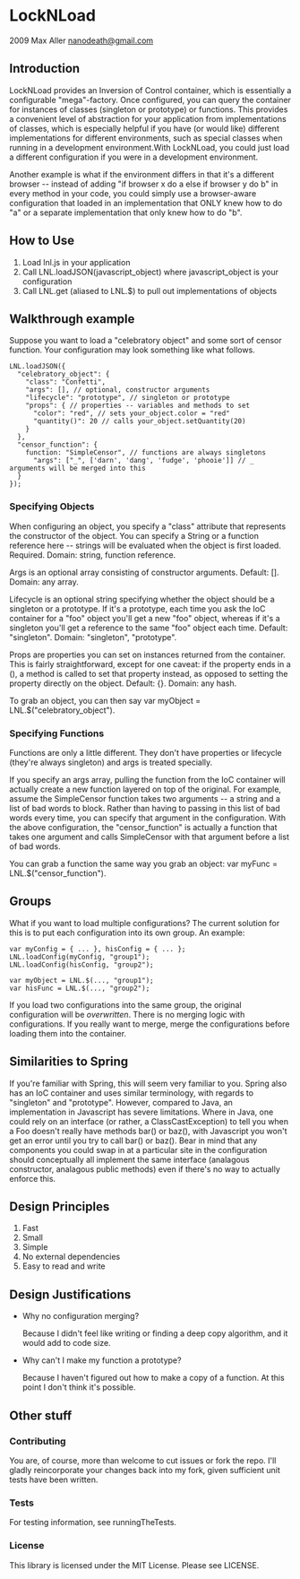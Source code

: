 LockNLoad
=========

2009 Max Aller <nanodeath@gmail.com>

Introduction
------------

LockNLoad provides an Inversion of Control container, which is essentially a
configurable "mega"-factory.  Once configured, you can query the container
for instances of classes (singleton or prototype) or functions.  This
provides a convenient level of abstraction for your application from
implementations of classes, which is especially helpful if you have (or
would like) different implementations for different environments, such as
special classes when running in a development environment.With LockNLoad, 
you could just load a different configuration if you were in a development
environment.  

Another example is what if the environment differs in that it's a different 
browser -- instead of adding "if browser x do a else if browser y do b" in 
every method in your code, you could simply use a browser-aware configuration 
that loaded in an implementation that ONLY knew how to do "a" or a separate 
implementation that only knew how to do "b".

How to Use
----------

1) Load lnl.js in your application
2) Call LNL.loadJSON(javascript_object) where javascript_object is your configuration
3) Call LNL.get (aliased to LNL.$) to pull out implementations of objects

Walkthrough example
-------------------

Suppose you want to load a "celebratory object" and some sort of censor
function.  Your configuration may look something like what follows.

    LNL.loadJSON({
      "celebratory_object": {
        "class": "Confetti",
        "args": [], // optional, constructor arguments
        "lifecycle": "prototype", // singleton or prototype
        "props": { // properties -- variables and methods to set
          "color": "red", // sets your_object.color = "red"
          "quantity()": 20 // calls your_object.setQuantity(20) 
        }
      },
      "censor_function": {
        function: "SimpleCensor", // functions are always singletons
          "args": ["_", ['darn', 'dang', 'fudge', 'phooie']] // _ arguments will be merged into this
      }
    });

### Specifying Objects

When configuring an object, you specify a "class" attribute that represents
the constructor of the object.  You can specify a String or a function
reference here -- strings will be evaluated when the object is first loaded. 
Required.  Domain: string, function reference.

Args is an optional array consisting of constructor arguments.  Default: []. 
Domain: any array.

Lifecycle is an optional string specifying whether the object should be a
singleton or a prototype.  If it's a prototype, each time you ask the IoC
container for a "foo" object you'll get a new "foo" object, whereas if it's
a singleton you'll get a reference to the same "foo" object each time. 
Default: "singleton".  Domain: "singleton", "prototype".

Props are properties you can set on instances returned from the container. 
This is fairly straightforward, except for one caveat: if the property ends
in a (), a method is called to set that property instead, as opposed to
setting the property directly on the object.  Default: {}.  Domain: any
hash.

To grab an object, you can then say var myObject = LNL.$("celebratory_object").

### Specifying Functions

Functions are only a little different.  They don't have properties or
lifecycle (they're always singleton) and args is treated specially.

If you specify an args array, pulling the function from the IoC container
will actually create a new function layered on top of the original.  For
example, assume the SimpleCensor function takes two arguments -- a string
and a list of bad words to block.  Rather than having to passing in this
list of bad words every time, you can specify that argument in the
configuration.  With the above configuration, the "censor_function" is
actually a function that takes one argument and calls SimpleCensor with that
argument before a list of bad words.

You can grab a function the same way you grab an object: var myFunc =
LNL.$("censor_function").

Groups
------
What if you want to load multiple configurations?  The current solution for
this is to put each configuration into its own group.  An example:

    var myConfig = { ... }, hisConfig = { ... };
    LNL.loadConfig(myConfig, "group1");
    LNL.loadConfig(hisConfig, "group2");

    var myObject = LNL.$(..., "group1");
    var hisFunc = LNL.$(..., "group2");

If you load two configurations into the same group, the original
configuration will be *overwritten*.  There is no merging logic with
configurations.  If you really want to merge, merge the configurations
before loading them into the container.

Similarities to Spring
----------------------
If you're familiar with Spring, this will seem very familiar to you.  Spring
also has an IoC container and uses similar terminology, with regards to
"singleton" and "prototype".  However, compared to Java, an implementation
in Javascript has severe limitations.  Where in Java, one could rely on an
interface (or rather, a ClassCastException) to tell you when a Foo doesn't
really have methods bar() or baz(), with Javascript you won't get an error
until you try to call bar() or baz().  Bear in mind that any components you
could swap in at a particular site in the configuration should
conceptually all implement the same interface (analagous constructor,
analagous public methods) even if there's no way to actually enforce this.

Design Principles
-----------------
1. Fast
2. Small
3. Simple
4. No external dependencies
5. Easy to read and write

Design Justifications
---------------------
*   Why no configuration merging?

    Because I didn't feel like writing or finding a deep copy algorithm, and
    it would add to code size.

*   Why can't I make my function a prototype?

    Because I haven't figured out how to make a copy of a function.  At this
    point I don't think it's possible.

Other stuff
-----------

### Contributing
You are, of course, more than welcome to cut issues or fork the repo.  I'll
gladly reincorporate your changes back into my fork, given sufficient unit
tests have been written.  

### Tests
For testing information, see runningTheTests.

### License
This library is licensed under the MIT License.  Please see LICENSE.